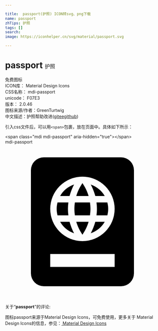 ```yaml
---

title:  passport(护照) ICON转svg、png下载
name: passport
zhTips: 护照
tags: []
search: 
image: https://iconhelper.cn/svg/material/passport.svg

---
```


# passport  <small style="font-size: 60%;font-weight: 100">护照</small>


<div class="detail-page">
<p>
<span><span class="badge-success badge">免费图标</span> </span>
<br/>
<span>
ICON库：
<span class="badge-secondary badge">Material Design Icons</span> 
</span>
<br/>
<span>
CSS名称：
<span class="badge-secondary badge">mdi-passport</span> 
</span>
<br/>
<span>
unicode：
<span class="badge-secondary badge">F07E3</span> 
<copy-btn content='F07E3' btn-title=""></copy-btn>
<copy-btn :content='String.fromCodePoint(parseInt("F07E3", 16))' btn-title="复制U"></copy-btn>
</span>
<br/>
<span>
版本：
<span class="badge-secondary badge">2.0.46</span> 
</span>
<br/>
<span>图标来源/作者：<span class="badge-light badge">GreenTurtwig</span></span> 
<br/>
<span class="zh-detail">中文描述：<span class="badge-primary badge">护照</span><span class="help-link"><span>帮助改进</span>(<a href="https://gitee.com/liuwave/icon-helper/edit/master/json/material/passport.json" target="_blank" rel="noopener noreferrer">gitee</a><a href="https://github.com/liuwave/icon-helper/edit/master/json/material/passport.json" target="_blank" rel="noopener noreferrer">github</a></span>)</span><br/>
</p>
</div>
<div class="alert alert-dark">
  <i class="mdi mdi-passport mdi-48px"></i>
  <i class="mdi mdi-passport mdi-36px"></i>
  <i class="mdi mdi-passport mdi-24px"></i>
  <i class="mdi mdi-passport mdi-18px"></i>
</div>
<div>
  <p>引入css文件后，可以用<code>&lt;span&gt;</code>包裹，放在页面中。具体如下所示：    
  </p>
  <div class="alert alert-primary" style="font-size: 14px">
    &lt;span class="mdi mdi-passport" aria-hidden="true"&gt;&lt;/span&gt;
    <copy-btn content='<span class="mdi mdi-passport" aria-hidden="true"></span>'></copy-btn>
  </div>
  <div class="alert alert-secondary">
    <i class="mdi mdi-passport"
    style="font-size: 24px"
    aria-hidden="true"></i> mdi-passport
    <copy-btn content="mdi-passport" btn-title="复制图标名称"></copy-btn>
  </div>
</div>
<div id="svg" class="svg-wrap">
<svg xmlns="http://www.w3.org/2000/svg" viewBox="0 0 24 24"><path d="M6,2A2,2 0 0,0 4,4V20A2,2 0 0,0 6,22H18A2,2 0 0,0 20,20V4A2,2 0 0,0 18,2H6M12,5A5,5 0 0,1 17,10A5,5 0 0,1 12,15A5,5 0 0,1 7,10A5,5 0 0,1 12,5M12,6C11.59,6.62 11.25,7.29 11.04,8H12.96C12.75,7.29 12.42,6.62 12,6M10.7,6.22C9.78,6.53 9,7.17 8.54,8H10C10.18,7.38 10.4,6.78 10.7,6.22M13.29,6.22C13.59,6.78 13.82,7.38 14,8H15.46C15,7.17 14.21,6.54 13.29,6.22M8.13,9C8.05,9.32 8,9.65 8,10C8,10.35 8.05,10.68 8.13,11H9.82C9.78,10.67 9.75,10.34 9.75,10C9.75,9.66 9.78,9.33 9.82,9H8.13M10.83,9C10.78,9.32 10.75,9.66 10.75,10C10.75,10.34 10.78,10.67 10.83,11H13.17C13.21,10.67 13.25,10.34 13.25,10C13.25,9.66 13.21,9.32 13.17,9H10.83M14.18,9C14.22,9.33 14.25,9.66 14.25,10C14.25,10.34 14.22,10.67 14.18,11H15.87C15.95,10.68 16,10.35 16,10C16,9.65 15.95,9.32 15.87,9H14.18M8.54,12C9,12.83 9.78,13.46 10.7,13.78C10.4,13.22 10.18,12.63 10,12H8.54M11.04,12C11.25,12.72 11.59,13.38 12,14C12.42,13.38 12.75,12.72 12.96,12H11.04M14,12C13.82,12.63 13.59,13.22 13.29,13.78C14.21,13.46 15,12.83 15.46,12H14M7,17H17V19H7V17Z" /></svg>
</div>
<detail full-name='mdi-passport'></detail>
<div class="icon-detail__container">
<p>关于“<b>passport</b>”的评论:</p>
</div>
<Vssue title="关于“passport”的评论" />    
<div><p>图标passport来源于Material Design Icons，可免费使用，更多关于 Material Design Icons的信息，参见：<a target="_blank" href="https://iconhelper.cn/material.html"> Material Design Icons</a>
</p></div>
